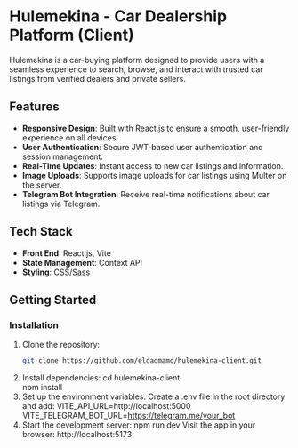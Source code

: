 # Hulemekina - Car Dealership Platform (Client)

Hulemekina is a car-buying platform designed to provide users with a seamless experience to search, browse, and interact with trusted car listings from verified dealers and private sellers.

## Features

- **Responsive Design**: Built with React.js to ensure a smooth, user-friendly experience on all devices.
- **User Authentication**: Secure JWT-based user authentication and session management.
- **Real-Time Updates**: Instant access to new car listings and information.
- **Image Uploads**: Supports image uploads for car listings using Multer on the server.
- **Telegram Bot Integration**: Receive real-time notifications about car listings via Telegram.

## Tech Stack

- **Front End**: React.js, Vite
- **State Management**: Context API
- **Styling**: CSS/Sass

## Getting Started

### Installation

1. Clone the repository:
   ```bash
   git clone https://github.com/eldadmamo/hulemekina-client.git
2. Install dependencies:
   cd hulemekina-client                                                                                                                                             
    npm install
3. Set up the environment variables:
   Create a .env file in the root directory and add:
   VITE_API_URL=http://localhost:5000
   VITE_TELEGRAM_BOT_URL=https://telegram.me/your_bot
4. Start the development server:
   npm run dev
   Visit the app in your browser:
   http://localhost:5173



